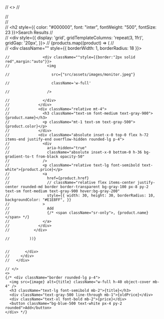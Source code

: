 // <>
    //   <div className="bg-white">
    //     <div className="mx-auto max-w-2xl px-4 py-16 sm:px-6 sm:py-24 lg:max-w-7xl lg:px-8">
    //       <div>
    //         <h2 style={{ color: "#000000", font: "inter", fontWeight: "500", fontSize: 23 }}>Search Results </h2>
    //       </div>
    //       <div style={{ display: 'grid', gridTemplateColumns: 'repeat(3, 1fr)', gridGap: '20px', }}>
    //         {products.map((product) => (
    //           <div key={product.id}>
    //             <div className="" style={{ borderWidth: 1, borderRadius: 18 }}>

    //               <div className=""style={{border:"2px solid red",margin:"auto"}}>
    //                 <img
                  
    //                   src={"src/assets/images/monitor.jpeg"}
                      
    //                   className='w-full'

    //                 />

    //               </div>
    //             </div>
    //             <div className="relative mt-4">
    //               <h3 className="text-sm font-medium text-gray-900">{product.name}</h3>
    //               <p className="mt-1 text-sm text-gray-500">{product.color}</p>
    //             </div>
    //             <div className="absolute inset-x-0 top-0 flex h-72 items-end justify-end overflow-hidden rounded-lg p-4">
    //               <div
    //                 aria-hidden="true"
    //                 className="absolute inset-x-0 bottom-0 h-36 bg-gradient-to-t from-black opacity-50"
    //               />
    //               <p className="relative text-lg font-semibold text-white">{product.price}</p>
    //               <a
    //                 href={product.href}
    //                 // className="relative flex items-center justify-center rounded-md border border-transparent bg-gray-100 px-8 py-2 text-sm font-medium text-gray-900 hover:bg-gray-200"
    //                 style={{ width: 30, height: 30, borderRadius: 10, backgroundColor: "#E1E8FF", }}
    //               >
    //                 Add
    //                 {/* <span className="sr-only">, {product.name}</span> */}
    //               </a>
    //             </div>
    //           </div>

    //         ))}


    //       </div>
    //     </div>
    //   </div>

    // </>
    <>
    {/* <div className="border rounded-lg p-4">
      <img src={image} alt={title} className="w-full h-40 object-cover mb-4" />
      <h3 className="text-lg font-semibold mb-2">{title}</h3>
      <div className="text-gray-500 line-through mb-1">{oldPrice}</div>
      <div className="text-xl font-bold mb-2">{price}</div>
      <button className="bg-blue-500 text-white px-4 py-2 rounded">Add</button>
    </div> */}
